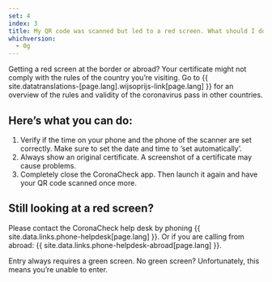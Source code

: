 ```yaml
---
set: 4
index: 3
title: My QR code was scanned but led to a red screen. What should I do?
whichversion:
  - 0g
---
```

Getting a red screen at the border or abroad? Your certificate might not comply with the rules of the country you’re visiting. Go to {{ site.datatranslations-[page.lang].wijsoprijs-link[page.lang] }} for an overview of the rules and validity of the coronavirus pass in other countries. 

## Here’s what you can do:

1. Verify if the time on your phone and the phone of the scanner are set correctly. Make sure to set the date and time to ‘set automatically’.
2. Always show an original certificate. A screenshot of a certificate may cause problems.
3. Completely close the CoronaCheck app. Then launch it again and have your QR code scanned once more.

## Still looking at a red screen?

Please contact the CoronaCheck help desk by phoning {{ site.data.links.phone-helpdesk[page.lang] }}. Or if you are calling from abroad: {{ site.data.links.phone-helpdesk-abroad[page.lang] }}.

Entry always requires a green screen. No green screen? Unfortunately, this means you’re unable to enter.
